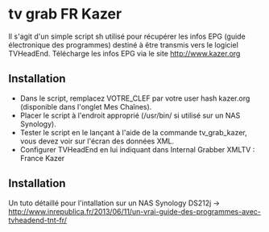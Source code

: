 tv grab FR Kazer
================

Il s'agit d'un simple script sh utilisé pour récupérer les infos EPG (guide électronique des programmes) destiné à être transmis vers le logiciel TVHeadEnd.
Télécharge les infos EPG via le site http://www.kazer.org

Installation
------------
- Dans le script, remplacez VOTRE_CLEF par votre user hash kazer.org (disponible dans l'onglet Mes Chaînes).
- Placer le script à l'endroit approprié (/usr/bin/ si utilisé sur un NAS Synology).
- Tester le script en le lançant à l'aide de la commande tv_grab_kazer, vous devez voir sur l'écran des données XML.
- Configurer TVHeadEnd en lui indiquant dans Internal Grabber XMLTV : France Kazer

Installation
------------
Un tuto détaillé pour l'intallation sur un NAS Synology DS212j -> http://www.inrepublica.fr/2013/06/11/un-vrai-guide-des-programmes-avec-tvheadend-tnt-fr/
